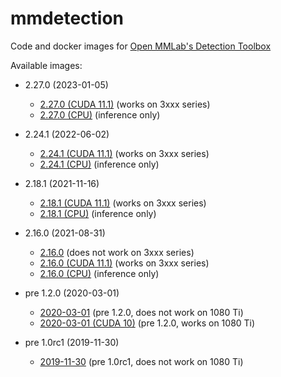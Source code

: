 # mmdetection
Code and docker images for [Open MMLab's Detection Toolbox](https://github.com/open-mmlab/mmdetection/)

Available images:

* 2.27.0 (2023-01-05)

  * [2.27.0 (CUDA 11.1)](2.27.0_cuda11.1) (works on 3xxx series)
  * [2.27.0 (CPU)](2.27.0_cpu) (inference only)

* 2.24.1 (2022-06-02)

  * [2.24.1 (CUDA 11.1)](2.24.1_cuda11.1) (works on 3xxx series)
  * [2.24.1 (CPU)](2.24.1_cpu) (inference only)

* 2.18.1 (2021-11-16)

  * [2.18.1 (CUDA 11.1)](2.18.1_cuda11.1) (works on 3xxx series)
  * [2.18.1 (CPU)](2.18.1_cpu) (inference only)
    
* 2.16.0 (2021-08-31)

  * [2.16.0](2.16.0) (does not work on 3xxx series)
  * [2.16.0 (CUDA 11.1)](2.16.0_cuda11.1) (works on 3xxx series)
  * [2.16.0 (CPU)](2.16.0_cpu) (inference only)

* pre 1.2.0 (2020-03-01)

  * [2020-03-01](2020-03-01) (pre 1.2.0, does not work on 1080 Ti)
  * [2020-03-01 (CUDA 10)](2020-03-01_cuda10) (pre 1.2.0, works on 1080 Ti)

* pre 1.0rc1 (2019-11-30)

  * [2019-11-30](2019-11-30) (pre 1.0rc1, does not work on 1080 Ti)
